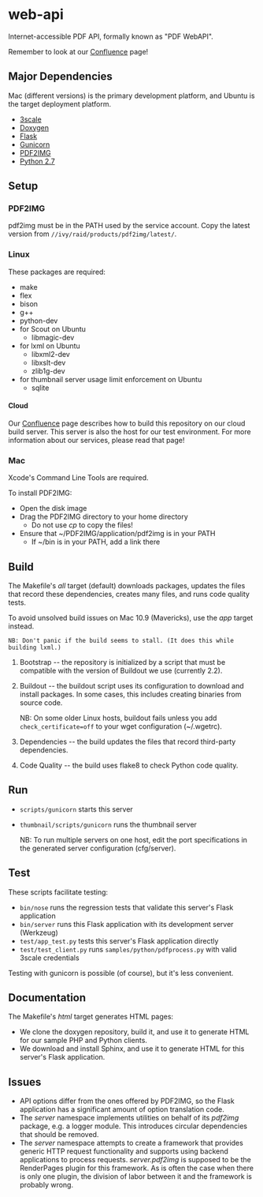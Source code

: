 # web-api

Internet-accessible PDF API, formally known as "PDF WebAPI".

Remember to look at our [Confluence](https://wiki.datalogics.com/display/EN/PDF+Web+API) page!

## Major Dependencies

Mac (different versions) is the primary development platform, and Ubuntu is the target deployment platform.

* [3scale](http://3scale.net)
* [Doxygen](http://www.stack.nl/~dimitri/doxygen/)
* [Flask](http://flask.pocoo.org)
* [Gunicorn](http://gunicorn.org)
* [PDF2IMG](http://www.datalogics.com/products/pdf2img/)
* [Python 2.7](https://www.python.org)

## Setup

### PDF2IMG

pdf2img must be in the PATH used by the service account. Copy the latest version from `//ivy/raid/products/pdf2img/latest/`.

### Linux

These packages are required:

* make
* flex
* bison
* g++
* python-dev
* for Scout on Ubuntu
    * libmagic-dev
* for lxml on Ubuntu
    * libxml2-dev
    * libxslt-dev
    * zlib1g-dev
* for thumbnail server usage limit enforcement on Ubuntu
    * sqlite

#### Cloud

Our [Confluence](https://wiki.datalogics.com/display/EN/PDF+Web+API) page describes how to build this repository on our cloud build server. This server is also the host for our test environment. For more information about our services, please read that page!

### Mac

Xcode's Command Line Tools are required.

To install PDF2IMG:

* Open the disk image
* Drag the PDF2IMG directory to your home directory
    * Do not use _cp_ to copy the files!
* Ensure that ~/PDF2IMG/application/pdf2img is in your PATH
    * If ~/bin is in your PATH, add a link there

## Build

The Makefile's _all_ target (default) downloads packages, updates the files that record these dependencies, creates many files, and runs code quality tests.

To avoid unsolved build issues on Mac 10.9 (Mavericks), use the _app_ target instead.

    NB: Don't panic if the build seems to stall. (It does this while building lxml.)

1. Bootstrap -- the repository is initialized by a script that must be compatible with the version of Buildout we use (currently 2.2).

2. Buildout -- the buildout script uses its configuration to download and install packages. In some cases, this includes creating binaries from source code.

    NB: On some older Linux hosts, buildout fails unless you add `check_certificate=off` to your wget configuration (~/.wgetrc).

3. Dependencies -- the build updates the files that record third-party dependencies.

4. Code Quality -- the build uses flake8 to check Python code quality.

## Run

* `scripts/gunicorn` starts this server
* `thumbnail/scripts/gunicorn` runs the thumbnail server

    NB: To run multiple servers on one host, edit the port specifications in the generated server configuration (cfg/server).

## Test

These scripts facilitate testing:

* `bin/nose` runs the regression tests that validate this server's Flask application
* `bin/server` runs this Flask application with its development server (Werkzeug)
* `test/app_test.py` tests this server's Flask application directly
* `test/test_client.py` runs `samples/python/pdfprocess.py` with valid 3scale credentials

Testing with gunicorn is possible (of course), but it's less convenient.

## Documentation

The Makefile's _html_ target generates HTML pages:

* We clone the doxygen repository, build it, and use it to generate HTML for our sample PHP and Python clients.
* We download and install Sphinx, and use it to generate HTML for this server's Flask application.

## Issues

* API options differ from the ones offered by PDF2IMG, so the Flask application has a significant amount of option translation code.
* The _server_ namespace implements utilities on behalf of its _pdf2img_ package, e.g. a logger module. This introduces circular dependencies that should be removed.
* The _server_ namespace attempts to create a framework that provides generic HTTP request functionality and supports using backend applications to process requests. _server.pdf2img_ is supposed to be the RenderPages plugin for this framework. As is often the case when there is only one plugin, the division of labor between it and the framework is probably wrong. 
